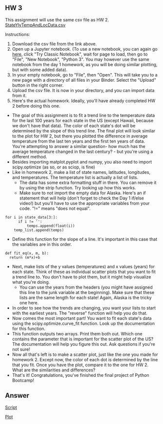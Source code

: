 ## HW 3

This assignment will use the same csv file as HW 2. 
[StateYlyTempAndLocData.csv](http://python-bootcamp-ucd.github.io/bootcamp2020/StateYlyTempAndLocData.csv) 

Instructions:
  1. Download the csv file from the link above. 
  2. Open up a Jupyter notebook. (To use a new notebook, you can again go [here](https://jupyter.org/try), click "Try Classic Notebook", wait for page to load, then go to "File", "New Notebook", "Python 3".  You may however use the same notebook from the day 1 homework, as you will be doing similar plotting, but with some added data).
  3. In your empty notebook, go to "File", then "Open". This will take you to a new page with a directory of all files in your Binder. Select the "Upload" button in the right corner.
  4. Upload the csv file. It is now in your directory, and you can import data from it. 
  5. Here's the actual homework. Ideally, you'll have already completed HW 2 before doing this one. 

- The goal of this assignment is to fit a trend line to the temperature data for the last 100 years for each state in the US (except Hawaii, because we don't have that data).
The color of each state's dot will be determined by the slope of this trend line. The final plot will look similar to the plot for HW 2, but there you plotted the difference in average temperature from the last ten years and the first ten years of data. 
You're attempting to answer a similar question- how much has the average temperature changed in the last century? - but you're using a different method. 
- Besides importing matplot.pyplot and numpy, you also need to import scipy.optimize (as so, or as sciop, is fine)
- Like in homework 2, make a list of state names, latitudes, longitudes, and temperatures. The temperature list is actually a list of lists. 
  - The data has some extra formatting stuff in there. You can remove it by using the strip function. Try looking up how this works. 
  - Make sure to not import the empty data for Alaska. Here's an if statement that will help (don't forget to check the Day 1 if/else video!) but you'll have to use the appropriate variables from your code. "!=" means "does not equal". 
  
```
for i in state_data[3:]:
      if i != '':
          temps.append(float(i))
    temp_list.append(temps)
```
- Define this function for the slope of a line. It's important in this case that the variables are in this order. 


```
def fit_eq(x, m, b):
  return (m*x)+b
```
- Next, make lists of the y values (temperatures) and x values (years) for each state. Think of these as individual scatter plots that you want to fit a trend line to. You don't have to plot them, but it might help visualize what you're doing. 
  - You can use the years from the headers (you might have assigned this line to the junk variable at the beginning). Make sure that these lists are the same length for each state! Again, Alaska is the tricky one here. 
- In order to see how the trends are changing, you want your lists to start with the earliest years. The "reverse" function will help you do that. 
- Now comes the most important part! You want to fit each state's data using the scipy.optimize.curve_fit function. Look up the documentation for this function. 
- This function outputs two arrays. Print them both out. Which one contains the parameter that is important for the scatter plot of the US? The documentation will help you figure this out. Ask questions if you're not sure! 
- Now all that's left is to make a scatter plot, just like the one you made for homework 2. Except now, the color of each dot is determined by the line that you fit. Once you have the plot, compare it to the one for HW 2. What are the similarities and differences? 
- That's it! Congratulations, you've finished the final project of Python Bootcamp! 

## Answer
[Script](http://python-bootcamp-ucd.github.io/bootcamp2020/HW3.py)

[Plot](http://python-bootcamp-ucd.github.io/bootcamp2020/Day_3_HW_Answer.png)
